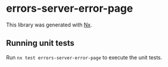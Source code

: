 # errors-server-error-page

This library was generated with [Nx](https://nx.dev).

## Running unit tests

Run `nx test errors-server-error-page` to execute the unit tests.
